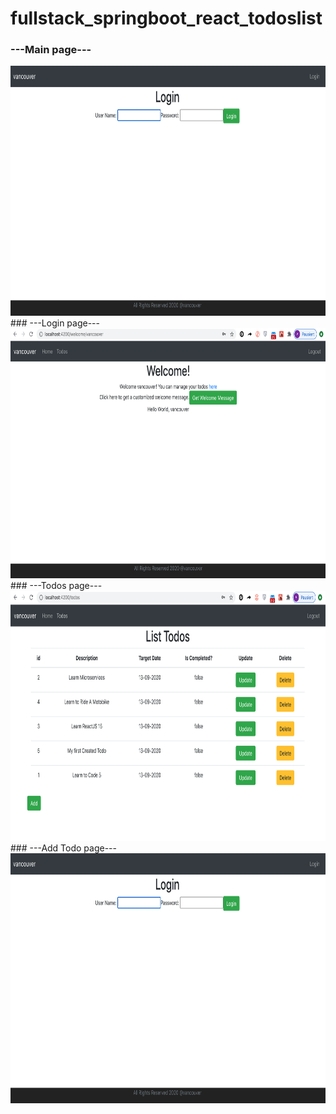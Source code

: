 # fullstack_springboot_react_todoslist
### ---Main page---
<img src="frontend/todoslist/images/homepage.png" height="400px" >
### ---Login page---
<img src="frontend/todoslist/images/Login.png" height="400px" >
### ---Todos page---
<img src="frontend/todoslist/images/todos.png" height="400px" >
### ---Add Todo page---
<img src="frontend/todoslist/images/homepage.png" height="400px" >
